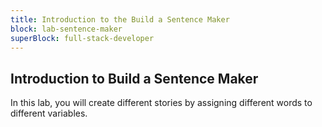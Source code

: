 ```yaml
---
title: Introduction to the Build a Sentence Maker
block: lab-sentence-maker
superBlock: full-stack-developer
---
```


## Introduction to Build a Sentence Maker

In this lab, you will create different stories by assigning different words to different variables.
